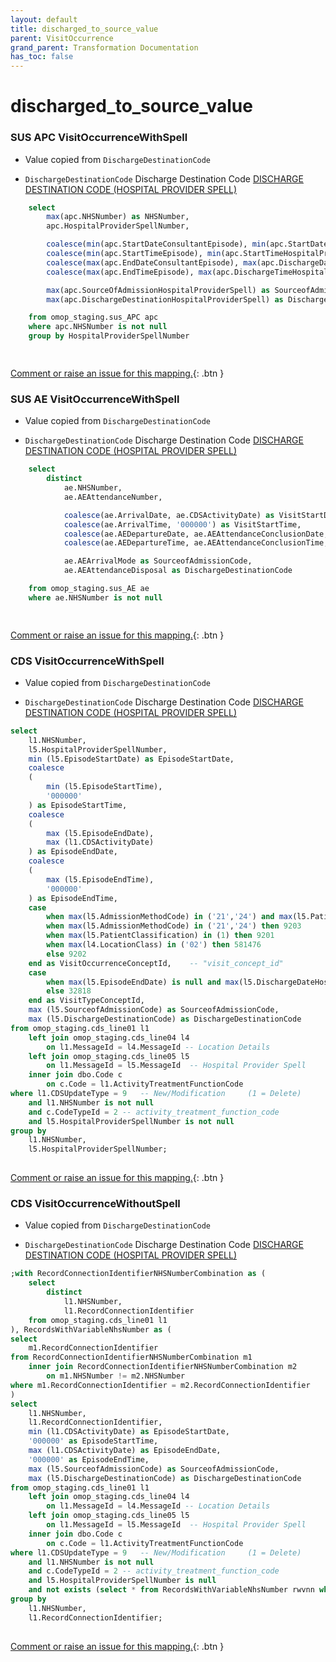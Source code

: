 ```yaml
---
layout: default
title: discharged_to_source_value
parent: VisitOccurrence
grand_parent: Transformation Documentation
has_toc: false
---
```

# discharged_to_source_value
### SUS APC VisitOccurrenceWithSpell
* Value copied from `DischargeDestinationCode`

* `DischargeDestinationCode` Discharge Destination Code [DISCHARGE DESTINATION CODE (HOSPITAL PROVIDER SPELL)](https://www.datadictionary.nhs.uk/data_elements/discharge_destination_code__hospital_provider_spell_.html)

```sql
	select
		max(apc.NHSNumber) as NHSNumber,
		apc.HospitalProviderSpellNumber,

		coalesce(min(apc.StartDateConsultantEpisode), min(apc.StartDateHospitalProviderSpell), min(apc.CDSActivityDate)) as VisitStartDate,
		coalesce(min(apc.StartTimeEpisode), min(apc.StartTimeHospitalProviderSpell), '000000') as VisitStartTime,
		coalesce(max(apc.EndDateConsultantEpisode), max(apc.DischargeDateFromHospitalProviderSpell), max(apc.CDSActivityDate)) as VisitEndDate,
		coalesce(max(apc.EndTimeEpisode), max(apc.DischargeTimeHospitalProviderSpell), '000000') as VisitEndTime,

		max(apc.SourceOfAdmissionHospitalProviderSpell) as SourceofAdmissionCode,
		max(apc.DischargeDestinationHospitalProviderSpell) as DischargeDestinationCode

	from omop_staging.sus_APC apc
	where apc.NHSNumber is not null
	group by HospitalProviderSpellNumber

	
```


[Comment or raise an issue for this mapping.](https://github.com/answerdigital/oxford-omop-data-mapper/issues/new?title=OMOP%20VisitOccurrence%20table%20discharged_to_source_value%20field%20SUS%20APC%20VisitOccurrenceWithSpell%20mapping){: .btn }
### SUS AE VisitOccurrenceWithSpell
* Value copied from `DischargeDestinationCode`

* `DischargeDestinationCode` Discharge Destination Code [DISCHARGE DESTINATION CODE (HOSPITAL PROVIDER SPELL)](https://www.datadictionary.nhs.uk/data_elements/discharge_destination_code__hospital_provider_spell_.html)

```sql
	select  
		distinct
			ae.NHSNumber,
			ae.AEAttendanceNumber,

			coalesce(ae.ArrivalDate, ae.CDSActivityDate) as VisitStartDate,
			coalesce(ae.ArrivalTime, '000000') as VisitStartTime,
			coalesce(ae.AEDepartureDate, ae.AEAttendanceConclusionDate, ae.ArrivalDate, ae.CDSActivityDate) as VisitEndDate,
			coalesce(ae.AEDepartureTime, ae.AEAttendanceConclusionTime, '000000') as VisitEndTime,

			ae.AEArrivalMode as SourceofAdmissionCode,
			ae.AEAttendanceDisposal as DischargeDestinationCode

	from omop_staging.sus_AE ae
	where ae.NHSNumber is not null

	
```


[Comment or raise an issue for this mapping.](https://github.com/answerdigital/oxford-omop-data-mapper/issues/new?title=OMOP%20VisitOccurrence%20table%20discharged_to_source_value%20field%20SUS%20AE%20VisitOccurrenceWithSpell%20mapping){: .btn }
### CDS VisitOccurrenceWithSpell
* Value copied from `DischargeDestinationCode`

* `DischargeDestinationCode` Discharge Destination Code [DISCHARGE DESTINATION CODE (HOSPITAL PROVIDER SPELL)](https://www.datadictionary.nhs.uk/data_elements/discharge_destination_code__hospital_provider_spell_.html)

```sql
select
	l1.NHSNumber,
	l5.HospitalProviderSpellNumber,
	min (l5.EpisodeStartDate) as EpisodeStartDate,
	coalesce 
	(
		min (l5.EpisodeStartTime), 
		'000000'
	) as EpisodeStartTime,
	coalesce 
	(
		max (l5.EpisodeEndDate), 
		max (l1.CDSActivityDate)
	) as EpisodeEndDate,
	coalesce 
	(
		max (l5.EpisodeEndTime), 
		'000000'
	) as EpisodeEndTime,
	case 
		when max(l5.AdmissionMethodCode) in ('21','24') and max(l5.PatientClassification) = 1 then 262
        when max(l5.AdmissionMethodCode) in ('21','24') then 9203
        when max(l5.PatientClassification) in (1) then 9201
        when max(l4.LocationClass) in ('02') then 581476
		else 9202
	end as VisitOccurrenceConceptId,    -- "visit_concept_id"
	case 
		when max(l5.EpisodeEndDate) is null and max(l5.DischargeDateHospitalProviderSpell) is null then 32220
        else 32818
	end as VisitTypeConceptId,
	max (l5.SourceofAdmissionCode) as SourceofAdmissionCode,
	max (l5.DischargeDestinationCode) as DischargeDestinationCode
from omop_staging.cds_line01 l1
	left join omop_staging.cds_line04 l4 
		on l1.MessageId = l4.MessageId -- Location Details 
	left join omop_staging.cds_line05 l5 
		on l1.MessageId = l5.MessageId  -- Hospital Provider Spell
	inner join dbo.Code c 
		on c.Code = l1.ActivityTreatmentFunctionCode
where l1.CDSUpdateType = 9   -- New/Modification     (1 = Delete)
	and l1.NHSNumber is not null
	and c.CodeTypeId = 2 -- activity_treatment_function_code
	and l5.HospitalProviderSpellNumber is not null
group by 
	l1.NHSNumber, 
	l5.HospitalProviderSpellNumber;
	
```


[Comment or raise an issue for this mapping.](https://github.com/answerdigital/oxford-omop-data-mapper/issues/new?title=OMOP%20VisitOccurrence%20table%20discharged_to_source_value%20field%20CDS%20VisitOccurrenceWithSpell%20mapping){: .btn }
### CDS VisitOccurrenceWithoutSpell
* Value copied from `DischargeDestinationCode`

* `DischargeDestinationCode` Discharge Destination Code [DISCHARGE DESTINATION CODE (HOSPITAL PROVIDER SPELL)](https://www.datadictionary.nhs.uk/data_elements/discharge_destination_code__hospital_provider_spell_.html)

```sql
;with RecordConnectionIdentifierNHSNumberCombination as (
	select
		distinct 
			l1.NHSNumber,
			l1.RecordConnectionIdentifier
	from omop_staging.cds_line01 l1
), RecordsWithVariableNhsNumber as (
select
	m1.RecordConnectionIdentifier
from RecordConnectionIdentifierNHSNumberCombination m1
	inner join RecordConnectionIdentifierNHSNumberCombination m2
		on m1.NHSNumber != m2.NHSNumber
where m1.RecordConnectionIdentifier = m2.RecordConnectionIdentifier
)
select
	l1.NHSNumber,
	l1.RecordConnectionIdentifier,
	min (l1.CDSActivityDate) as EpisodeStartDate,
	'000000' as EpisodeStartTime,
	max (l1.CDSActivityDate) as EpisodeEndDate,
	'000000' as EpisodeEndTime,
	max (l5.SourceofAdmissionCode) as SourceofAdmissionCode,
	max (l5.DischargeDestinationCode) as DischargeDestinationCode
from omop_staging.cds_line01 l1
	left join omop_staging.cds_line04 l4 
		on l1.MessageId = l4.MessageId -- Location Details 
	left join omop_staging.cds_line05 l5 
		on l1.MessageId = l5.MessageId  -- Hospital Provider Spell
	inner join dbo.Code c 
		on c.Code = l1.ActivityTreatmentFunctionCode
where l1.CDSUpdateType = 9   -- New/Modification     (1 = Delete)
	and l1.NHSNumber is not null
	and c.CodeTypeId = 2 -- activity_treatment_function_code
	and l5.HospitalProviderSpellNumber is null
	and not exists (select * from RecordsWithVariableNhsNumber rwvnn where rwvnn.RecordConnectionIdentifier = l1.RecordConnectionIdentifier)
group by 
	l1.NHSNumber, 
	l1.RecordConnectionIdentifier;
	
```


[Comment or raise an issue for this mapping.](https://github.com/answerdigital/oxford-omop-data-mapper/issues/new?title=OMOP%20VisitOccurrence%20table%20discharged_to_source_value%20field%20CDS%20VisitOccurrenceWithoutSpell%20mapping){: .btn }

